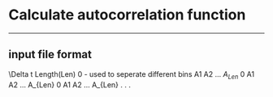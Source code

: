 # Calculate autocorrelation function #
---

## input file format ##
\Delta t     Length(Len)
0     - used to seperate different bins
A1
A2
...
$A_{Len}$
0
A1
A2
...
A_{Len}
0
A1
A2
...
A_{Len}
.
.
.
